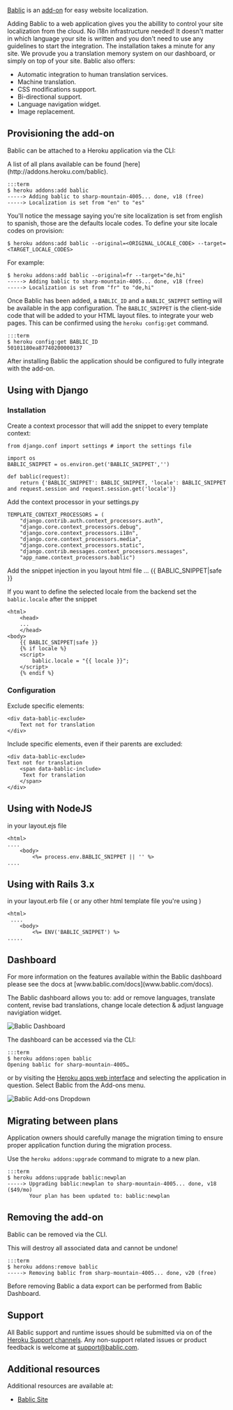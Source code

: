 [Bablic](http://addons.heroku.com/bablic) is an [add-on](http://addons.heroku.com) for easy website localization.

Adding Bablic to a web application gives you the abillity to control your site localization from the cloud.
No i18n infrastructure needed! It doesn't matter in which language your site is written and you don't need to use any guidelines to start the integration.
The installation takes a minute for any site.
We provude you a translation memory system on our dashboard, or simply on top of your site.
Bablic also offers:
- Automatic integration to human translation services.
- Machine translation.
- CSS modifications support.
- Bi-directional support.
- Language navigation widget.
- Image replacement.


## Provisioning the add-on

Bablic can be attached to a Heroku application via the  CLI:

<div class="callout" markdown="1">
A list of all plans available can be found [here](http://addons.heroku.com/bablic).
</div>

    :::term
    $ heroku addons:add bablic
    -----> Adding bablic to sharp-mountain-4005... done, v18 (free)
    -----> Localization is set from "en" to "es"

 You'll notice the message saying you're site localization is set from english to spanish, those are the defaults locale codes.
 To define your site locale codes on provision:

    $ heroku addons:add bablic --original=<ORIGINAL_LOCALE_CODE> --target=<TARGET_LOCALE_CODES>

 For example:

    $ heroku addons:add bablic --original=fr --target="de,hi"
    -----> Adding bablic to sharp-mountain-4005... done, v18 (free)
    -----> Localization is set from "fr" to "de,hi"


 Once Bablic has been added, a `BABLIC_ID` and a `BABLIC_SNIPPET` setting will be available in the app configuration. The `BABLIC_SNIPPET` is the client-side code that will be added to your HTML layout files. to integrate your web pages. This can be confirmed using the `heroku config:get` command.

    :::term
    $ heroku config:get BABLIC_ID
    50101180ea87740200000137

After installing Bablic the application should be configured to fully integrate with the add-on.

## Using with Django


### Installation

Create a context processor that will add the snippet to every template context:


	from django.conf import settings # import the settings file

	import os
	BABLIC_SNIPPET = os.environ.get('BABLIC_SNIPPET','')
	
	def bablic(request):
		return {'BABLIC_SNIPPET': BABLIC_SNIPPET, 'locale': BABLIC_SNIPPET and request.session and request.session.get('locale')}
 
Add the context processor in your settings.py

	TEMPLATE_CONTEXT_PROCESSORS = (
		"django.contrib.auth.context_processors.auth",
		"django.core.context_processors.debug",
		"django.core.context_processors.i18n",
		"django.core.context_processors.media",
		"django.core.context_processors.static",
		"django.contrib.messages.context_processors.messages",
		"app_name.context_processors.bablic")

Add the snippet injection in you layout html file
	<html>
		<head>
		...
		</head>
	<body>
		{{ BABLIC_SNIPPET|safe }}
	

If you want to define the selected locale from the backend set the `bablic.locale` after the snippet

	<html>
		<head>
		...
		</head>
	<body>
		{{ BABLIC_SNIPPET|safe }}
		{% if locale %}
		<script>
			bablic.locale = "{{ locale }}";
		</script>
		{% endif %}


### Configuration

Exclude specific elements:

    <div data-bablic-exclude>
	    Text not for translation
    </div>


Include specific elements, even if their parents are excluded:

    <div data-bablic-exclude>
	Text not for translation
        <span data-bablic-include>
	     Text for translation
        </span>
    </div>

## Using with NodeJS

in your layout.ejs file

    <html>
    ....
        <body>
            <%= process.env.BABLIC_SNIPPET || '' %>
    ....

## Using with Rails 3.x

in your layout.erb file ( or any other html template file you're using )

    <html>
     ....
        <body>
            <%= ENV('BABLIC_SNIPPET') %>
    .....

## Dashboard

<div class="callout" markdown="1">
For more information on the features available within the Bablic dashboard please see the docs at [www.bablic.com/docs](www.bablic.com/docs).
</div>

The Bablic dashboard allows you to: add or remove languages, translate content, revise bad translations, change locale detection & adjust language navigiation widget.

![Bablic Dashboard](http://i.imgur.com/FkuUw.png "Bablic Dashboard")

The dashboard can be accessed via the CLI:

    :::term
    $ heroku addons:open bablic
    Opening bablic for sharp-mountain-4005…

or by visiting the [Heroku apps web interface](http://heroku.com/myapps) and selecting the application in question. Select Bablic from the Add-ons menu.

![Bablic Add-ons Dropdown](http://f.cl.ly/items/1B090n1P0d3W0I0R172r/addons.png "Bablic Add-ons Dropdown")

## Migrating between plans

<div class="note" markdown="1">Application owners should carefully manage the migration timing to ensure proper application function during the migration process.</div>

Use the `heroku addons:upgrade` command to migrate to a new plan.

    :::term
    $ heroku addons:upgrade bablic:newplan
    -----> Upgrading bablic:newplan to sharp-mountain-4005... done, v18 ($49/mo)
           Your plan has been updated to: bablic:newplan

## Removing the add-on

Bablic can be removed via the  CLI.

<div class="warning" markdown="1">This will destroy all associated data and cannot be undone!</div>

    :::term
    $ heroku addons:remove bablic
    -----> Removing bablic from sharp-mountain-4005... done, v20 (free)

Before removing Bablic a data export can be performed from Bablic Dashboard.

## Support

All Bablic support and runtime issues should be submitted via on of the [Heroku Support channels](support-channels). Any non-support related issues or product feedback is welcome at [support@bablic.com](support@bablic.com).

## Additional resources

Additional resources are available at:

* [Bablic Site](http://www.bablic.com)

